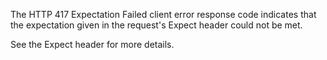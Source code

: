 The HTTP 417 Expectation Failed client error response
code indicates that the expectation given in the request's Expect
header could not be met.

See the Expect header for more details.
